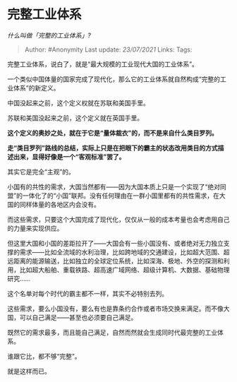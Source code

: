 # 完整工业体系
*什么叫做「完整的工业体系」?*

> Author: #Anonymity
> Last update: *23/07/2021*
> Links:
> Tags:

完整工业体系，说白了，就是“最大规模的工业现代大国的工业体系”。

一个类似中国体量的国家完成了现代化，那么它的工业体系就自然构成“完整的工业体系”的新定义。

中国没起来之前，这个定义权就在苏联和美国手里。

苏联和美国没起来之前，这个定义就在英国手里。

**这个定义的奥妙之处，就在于它是“量体裁衣”的，而不是来自什么类目罗列。**

**走“类目罗列”路线的总结，实际上只是在把眼下的霸主的状态改用类目的方式描述出来，显得好像是一个“客观标准”罢了。**

其实它是完全“主观”的。

小国有的共性的需求，大国当然都有——因为大国本质上只是一个实现了“绝对同盟”的一体化了的“小国”联邦。没有任何理由在一群小国里都有的共性需求，在大国的同样体量的各地区内会没有。

而这些需求，只要这个大国完成了现代化，仅仅从一般的成本考量也会考虑用自己的力量来实现供应。

但这里大国和小国的差距拉开了——大国会有一些小国没有、或者绝对无力独立支撑的需求——比如全流域的水利治理，比如跨地域的交通建设，比如超大范围、超远距离的能源输送，比如独立的全球定位系统，比如深海、极地、外空的探测和利用，比如超大船舶、重载铁路、超高速广域网络、超级计算机、大数据、基础物理研究……

这个名单对每个时代的霸主都不一样，其实不必特别去列。

这些需求，要么小国没有，要么有也是靠条约合作或者市场交换来满足。而不像大国，可以自己满足——甚至也必须要自己满足。

既然它的需求最多，而且能自己满足，自然而然就会生成同时代最完整的工业体系。

谁跟它比，都不够“完整”。

就是这样而已。
